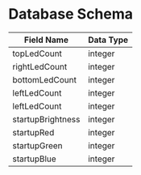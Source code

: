 # Database Schema

| Field Name            | Data Type |
|-----------------------|-----------|
| topLedCount           | integer   |
| rightLedCount         | integer   |
| bottomLedCount        | integer   |
| leftLedCount          | integer   |
| leftLedCount          | integer   |
| startupBrightness     | integer   |
| startupRed            | integer   |
| startupGreen          | integer   |
| startupBlue           | integer   |
